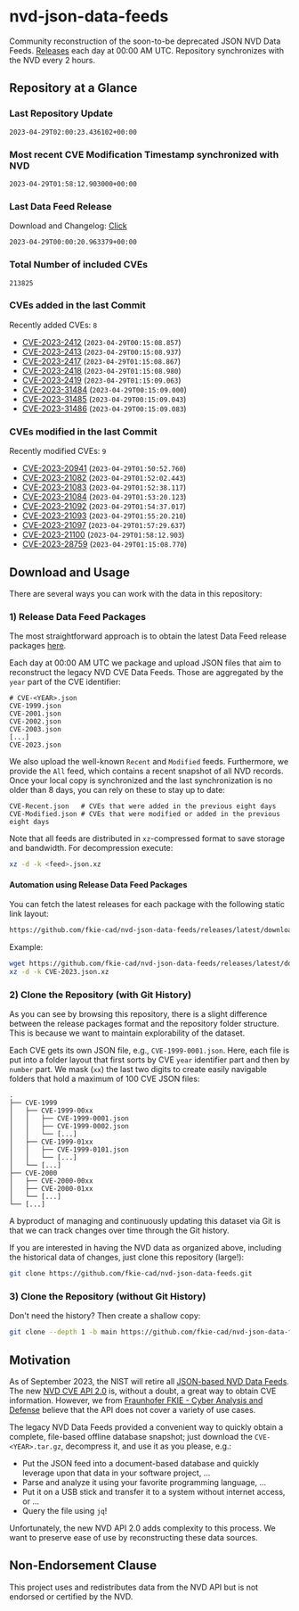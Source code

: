 # nvd-json-data-feeds

Community reconstruction of the soon-to-be deprecated JSON NVD Data Feeds. 
[Releases](releases/latest) each day at 00:00 AM UTC.
Repository synchronizes with the NVD every 2 hours.

## Repository at a Glance

### Last Repository Update

```plain
2023-04-29T02:00:23.436102+00:00
```

### Most recent CVE Modification Timestamp synchronized with NVD

```plain
2023-04-29T01:58:12.903000+00:00
```

### Last Data Feed Release

Download and Changelog: [Click](releases/latest)

```plain
2023-04-29T00:00:20.963379+00:00
```

### Total Number of included CVEs

```plain
213825
```

### CVEs added in the last Commit

Recently added CVEs: `8`

* [CVE-2023-2412](CVE-2023/CVE-2023-24xx/CVE-2023-2412.json) (`2023-04-29T00:15:08.857`)
* [CVE-2023-2413](CVE-2023/CVE-2023-24xx/CVE-2023-2413.json) (`2023-04-29T00:15:08.937`)
* [CVE-2023-2417](CVE-2023/CVE-2023-24xx/CVE-2023-2417.json) (`2023-04-29T01:15:08.867`)
* [CVE-2023-2418](CVE-2023/CVE-2023-24xx/CVE-2023-2418.json) (`2023-04-29T01:15:08.980`)
* [CVE-2023-2419](CVE-2023/CVE-2023-24xx/CVE-2023-2419.json) (`2023-04-29T01:15:09.063`)
* [CVE-2023-31484](CVE-2023/CVE-2023-314xx/CVE-2023-31484.json) (`2023-04-29T00:15:09.000`)
* [CVE-2023-31485](CVE-2023/CVE-2023-314xx/CVE-2023-31485.json) (`2023-04-29T00:15:09.043`)
* [CVE-2023-31486](CVE-2023/CVE-2023-314xx/CVE-2023-31486.json) (`2023-04-29T00:15:09.083`)


### CVEs modified in the last Commit

Recently modified CVEs: `9`

* [CVE-2023-20941](CVE-2023/CVE-2023-209xx/CVE-2023-20941.json) (`2023-04-29T01:50:52.760`)
* [CVE-2023-21082](CVE-2023/CVE-2023-210xx/CVE-2023-21082.json) (`2023-04-29T01:52:02.443`)
* [CVE-2023-21083](CVE-2023/CVE-2023-210xx/CVE-2023-21083.json) (`2023-04-29T01:52:38.117`)
* [CVE-2023-21084](CVE-2023/CVE-2023-210xx/CVE-2023-21084.json) (`2023-04-29T01:53:20.123`)
* [CVE-2023-21092](CVE-2023/CVE-2023-210xx/CVE-2023-21092.json) (`2023-04-29T01:54:37.017`)
* [CVE-2023-21093](CVE-2023/CVE-2023-210xx/CVE-2023-21093.json) (`2023-04-29T01:55:20.210`)
* [CVE-2023-21097](CVE-2023/CVE-2023-210xx/CVE-2023-21097.json) (`2023-04-29T01:57:29.637`)
* [CVE-2023-21100](CVE-2023/CVE-2023-211xx/CVE-2023-21100.json) (`2023-04-29T01:58:12.903`)
* [CVE-2023-28759](CVE-2023/CVE-2023-287xx/CVE-2023-28759.json) (`2023-04-29T01:15:08.770`)


## Download and Usage

There are several ways you can work with the data in this repository:

### 1) Release Data Feed Packages

The most straightforward approach is to obtain the latest Data Feed release packages [here](releases/latest).

Each day at 00:00 AM UTC we package and upload JSON files that aim to reconstruct the legacy NVD CVE Data Feeds.
Those are aggregated by the `year` part of the CVE identifier:

```
# CVE-<YEAR>.json
CVE-1999.json
CVE-2001.json
CVE-2002.json
CVE-2003.json
[...]
CVE-2023.json
```

We also upload the well-known `Recent` and `Modified` feeds.
Furthermore, we provide the `All` feed, which contains a recent snapshot of all NVD records.
Once your local copy is synchronized and the last synchronization is no older than 8 days, you can rely on these to stay up to date:

```plain
CVE-Recent.json   # CVEs that were added in the previous eight days
CVE-Modified.json # CVEs that were modified or added in the previous eight days
```

Note that all feeds are distributed in `xz`-compressed format to save storage and bandwidth.
For decompression execute:

```sh
xz -d -k <feed>.json.xz
```


#### Automation using Release Data Feed Packages

You can fetch the latest releases for each package with the following static link layout:

```sh
https://github.com/fkie-cad/nvd-json-data-feeds/releases/latest/download/CVE-<YEAR>.json.xz
```

Example:

```sh
wget https://github.com/fkie-cad/nvd-json-data-feeds/releases/latest/download/CVE-2023.json.xz
xz -d -k CVE-2023.json.xz
```

### 2) Clone the Repository (with Git History)

As you can see by browsing this repository, there is a slight difference between the release packages format and the repository folder structure.
This is because we want to maintain explorability of the dataset.

Each CVE gets its own JSON file, e.g., `CVE-1999-0001.json`.
Here, each file is put into a folder layout that first sorts by CVE `year` identifier part and then by `number` part.
We mask (`xx`) the last two digits to create easily navigable folders that hold a maximum of 100 CVE JSON files:

```plain
.
├── CVE-1999
│   ├── CVE-1999-00xx
│   │   ├── CVE-1999-0001.json
│   │   ├── CVE-1999-0002.json
│   │   └── [...]
│   ├── CVE-1999-01xx
│   │   ├── CVE-1999-0101.json
│   │   └── [...]
│   └── [...]
├── CVE-2000
│   ├── CVE-2000-00xx
│   ├── CVE-2000-01xx
│   └── [...]
└── [...]
```

A byproduct of managing and continuously updating this dataset via Git is that we can track changes over time through the Git history.

If you are interested in having the NVD data as organized above, including the historical data of changes, just clone this repository (large!):

```sh
git clone https://github.com/fkie-cad/nvd-json-data-feeds.git
```

### 3) Clone the Repository (without Git History)

Don't need the history? Then create a shallow copy:

```sh
git clone --depth 1 -b main https://github.com/fkie-cad/nvd-json-data-feeds.git
```

## Motivation

As of September 2023, the NIST will retire all [JSON-based NVD Data Feeds](https://nvd.nist.gov/vuln/data-feeds#divRetirementBanner-1).
The new [NVD CVE API 2.0](https://nvd.nist.gov/developers/vulnerabilities) is, without a doubt, a great way to obtain CVE information.
However, we from [Fraunhofer FKIE - Cyber Analysis and Defense](https://www.fkie.fraunhofer.de/en/departments/cad.html) believe that the API does not cover a variety of use cases.

The legacy NVD Data Feeds provided a convenient way to quickly obtain a complete, file-based offline database snapshot; just download the `CVE-<YEAR>.tar.gz`, decompress it, and use it as you please, e.g.:

* Put the JSON feed into a document-based database and quickly leverage upon that data in your software project, ...
* Parse and analyze it using your favorite programming language, ...
* Put it on a USB stick and transfer it to a system without internet access, or ...
* Query the file using `jq`!

Unfortunately, the new NVD API 2.0 adds complexity to this process.
We want to preserve ease of use by reconstructing these data sources.

## Non-Endorsement Clause

This project uses and redistributes data from the NVD API but is not endorsed or certified by the NVD.